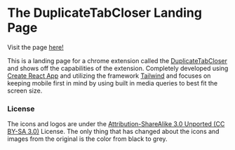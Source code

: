 # The DuplicateTabCloser Landing Page

Visit the page [here!](https://angelokandah.github.io/DuplicateTabCloserLandingPage/)

This is a landing page for a chrome extension called the [DuplicateTabCloser](https://github.com/AngeloKandah/DuplicateTabCloser) and shows off the capabilities of the extension. Completely developed using [Create React App](https://github.com/facebook/create-react-app) and utilizing the framework [Tailwind](https://tailwindcss.com/docs/installation) and focuses on keeping mobile first in mind by using built in media queries to best fit the screen size.

### License

The icons and logos are under the [Attribution-ShareAlike 3.0 Unported (CC BY-SA 3.0)](https://creativecommons.org/licenses/by-sa/3.0/legalcode) License. The only thing that has changed about the icons and images from the original is the color from black to grey.
